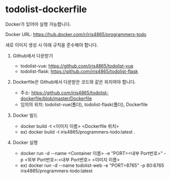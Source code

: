 # todolist-dockerfile

Docker가 있어야 실행 가능합니다.

Docker URL: https://hub.docker.com/r/iris4865/programmers-todo

새로 이미지 생성 시 아래 규칙을 준수해야 합니다.

1. Github에서 다운받기

    - todolist-vue: https://github.com/iris4865/todolist-vue
    - todolist-flask: https://github.com/iris4865/todolist-flask

2. Dockerfile은 Github에서 다운받은 코드와 같은 위치여야 합니다.
    - 주소: https://github.com/iris4865/todolist-dockerfile/blob/master/Dockerfile
    - 임의의 위치: todolist-vue(폴더), todolist-flask(폴더), Dockerfile

3. Docker 빌드
    - docker build -t <이미지 이름> <Dockerfile 위치>
    - ex) docker build -t iris4865/programmers-todo:latest .

4. Docker 실행
    - docker run -d --name <Container 이름> -e "PORT=<내부 Port번호>" -p <외부 Port번호>:<내부 Port번호> <이미지 이름>
    - ex) docker run -d --name todolist-web -e "PORT=8765" -p 80:8765 iris4865/programmers-todo:latest
